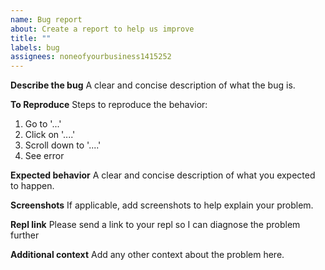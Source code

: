 ```yaml
---
name: Bug report
about: Create a report to help us improve
title: ""
labels: bug
assignees: noneofyourbusiness1415252
---
```


**Describe the bug**
A clear and concise description of what the bug is.

**To Reproduce**
Steps to reproduce the behavior:

1. Go to '...'
2. Click on '....'
3. Scroll down to '....'
4. See error

**Expected behavior**
A clear and concise description of what you expected to happen.

**Screenshots**
If applicable, add screenshots to help explain your problem.

**Repl link**
Please send a link to your repl so I can diagnose the problem further

**Additional context**
Add any other context about the problem here.

